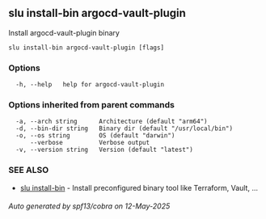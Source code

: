 ## slu install-bin argocd-vault-plugin

Install argocd-vault-plugin binary

```
slu install-bin argocd-vault-plugin [flags]
```

### Options

```
  -h, --help   help for argocd-vault-plugin
```

### Options inherited from parent commands

```
  -a, --arch string      Architecture (default "arm64")
  -d, --bin-dir string   Binary dir (default "/usr/local/bin")
  -o, --os string        OS (default "darwin")
      --verbose          Verbose output
  -v, --version string   Version (default "latest")
```

### SEE ALSO

* [slu install-bin](slu_install-bin.md)	 - Install preconfigured binary tool like Terraform, Vault, ...

###### Auto generated by spf13/cobra on 12-May-2025
